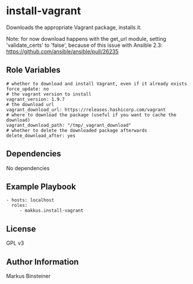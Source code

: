 install-vagrant
====================

Downloads the appropriate Vagrant package, installs it.

Note: for now download happens with the get_url module, setting 'validate_certs' to 'false', because of this issue with Ansible 2.3: https://github.com/ansible/ansible/pull/26235


Role Variables
--------------

    # whether to download and install Vagrant, even if it already exists
    force_update: no
    # the vagrant version to install
    vagrant_version: 1.9.7
    # the download url
    vagrant_download_url: https://releases.hashicorp.com/vagrant
    # where to download the package (useful if you want to cache the download)
    vagrant_download_path: "/tmp/_vagrant_download"
    # whether to delete the downloaded package afterwards
    delete_download_after: yes


Dependencies
------------

No dependencies

Example Playbook
----------------

    - hosts: localhost
      roles:
         - makkus.install-vagrant

License
-------

GPL v3

Author Information
------------------

Markus Binsteiner
